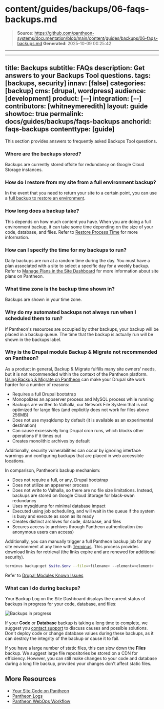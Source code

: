 # content/guides/backups/06-faqs-backups.md

> **Source**: https://github.com/pantheon-systems/documentation/blob/main/content/guides/backups/06-faqs-backups.md
> **Generated**: 2025-10-09 00:25:42

---

---
title: Backups
subtitle: FAQs
description: Get answers to your Backups Tool questions.
tags: [backups, security]
innav: [false]
categories: [backup]
cms: [drupal, wordpress]
audience: [development]
product: [--]
integration: [--]
contributors: [whitneymeredith]
layout: guide
showtoc: true
permalink: docs/guides/backups/faqs-backups
anchorid: faqs-backups
contenttype: [guide]
---

This section provides answers to frequently asked Backups Tool questions.

### Where are the backups stored?

Backups are currently stored offsite for redundancy on Google Cloud Storage instances.

### How do I restore from my site from a full environment backup?

In the event that you need to return your site to a certain point, you can use a [full backup to restore an environment](/guides/environment-configuration/restore-environment-backup).

### How long does a backup take?

This depends on how much content you have. When you are doing a full environment backup, it can take some time depending on the size of your code, database, and files. Refer to [Restore Process Time](/guides/backups/restore-from-backup#restore-process-time) for more information.

### How can I specify the time for my backups to run?

Daily backups are run at a random time during the day. You must have a plan associated with a site to select a specific day for a weekly backup. Refer to [Manage Plans in the Site Dashboard](/guides/legacy-dashboard/site-plan) for more information about site plans on Pantheon.

### What time zone is the backup time shown in?

Backups are shown in your time zone.

### Why do my automated backups not always run when I scheduled them to run?

If Pantheon's resources are occupied by other backups, your backup will be placed in a backup queue. The time that the backup is actually run will be shown in the backups label.

### Why is the Drupal module Backup & Migrate not recommended on Pantheon?

As a product in general, Backup & Migrate fulfills many site owners’ needs, but it is not recommended within the context of the Pantheon platform. [Using ​​Backup & Migrate on Pantheon](/modules-known-issues#backup-and-migrate) can make your Drupal site work harder for a number of reasons:

- Requires a full Drupal bootstrap
- Monopolizes an appserver process and MySQL process while running
- Backups are written to Valhalla, our Network File System that is not optimized for large files (and explicitly does not work for files above 256MB)
- Does not use mysqldump by default (it is available as an experimental destination)
- Can cause excessively long Drupal cron runs, which blocks other operations if it times out
- Creates monolithic archives by default

Additionally, security vulnerabilities can occur by ignoring interface warnings and configuring backups that are placed in web accessible locations.

In comparison, Pantheon’s backup mechanism:

- Does not require a full, or any, Drupal bootstrap
- Does not utilize an appserver process
- Does not write to Valhalla, so there are no file size limitations. Instead, backups are stored on Google Cloud Storage for black-swan redundancy
- Uses mysqldump for minimal database impact
- Executed using job scheduling, and will wait in the queue if the system is busy and execute as soon as its ready
- Creates distinct archives for code, database, and files
- Secures access to archives through Pantheon authentication (no anonymous users can access)

Additionally, you can manually trigger a full Pantheon backup job for any site environment at any time with [Terminus](/terminus). This process provides download links for retrieval (the links expire and are renewed for additional security).

```bash
terminus backup:get $site.$env --file=<filename> --element=<element>
```
Refer to <a data-proofer-ignore href="/modules-known-issues#backup-and-migrate">Drupal Modules Known Issues</a>

### What can I do during backups?

Your Backup Log on the Site Dashboard displays the current status of backups in progress for your code, database, and files:

![Backups in progress](../../../images/backup-progress.png)

If your **Code** or **Database** backup is taking a long time to complete, we suggest you [contact support](/guides/support/contact-support/) to discuss causes and possible solutions. Don't deploy code or change database values during these backups, as it can destroy the integrity of the backup or cause it to fail.

If you have a large number of static files, this can slow down the **Files** backup. We suggest large file repositories be stored on a CDN for efficiency. However, you can still make changes to your code and database during a long file backup, provided your changes don't affect static files.

## More Resources

- [Your Site Code on Pantheon](/pantheon-workflow#your-site-code-on-pantheon)
- [Pantheon Logs](/guides/logs-pantheon)
- [Pantheon WebOps Workflow](/pantheon-workflow)